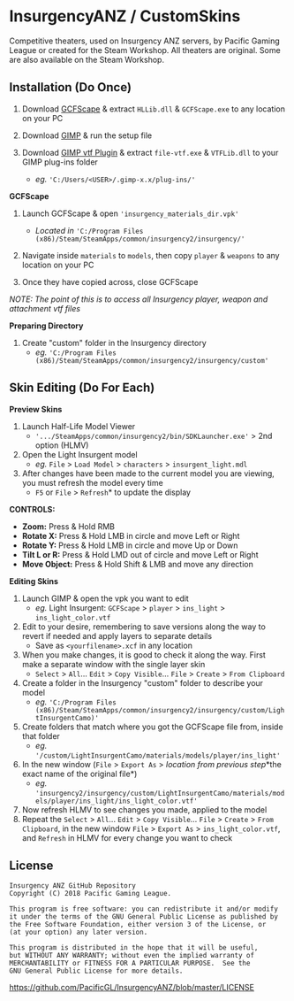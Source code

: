 # InsurgencyANZ / CustomSkins
Competitive theaters, used on Insurgency ANZ servers, by Pacific Gaming League or created for the Steam Workshop. All theaters are original. Some are also available on the Steam Workshop.

## Installation (Do Once)
1) Download [GCFScape](http://nemesis.thewavelength.net/files/files/gcfscape185.zip) & extract `HLLib.dll` & `GCFScape.exe` to any location on your PC

2) Download [GIMP](http://download.gimp.org/pub/gimp/v2.8/windows/gimp-2.8.14-setup-1.exe) & run the setup file

3) Download [GIMP vtf Plugin](https://storage.googleapis.com/google-code-archive-downloads/v2/code.google.com/gimp-vtf/gimp-vtf-1.2.1_x64.zip) & extract `file-vtf.exe` & `VTFLib.dll` to your GIMP plug-ins folder
    * *eg.* `'C:/Users/<USER>/.gimp-x.x/plug-ins/'`

**GCFScape**
1) Launch GCFScape & open `'insurgency_materials_dir.vpk'`
    * *Located in* `'C:/Program Files (x86)/Steam/SteamApps/common/insurgency2/insurgency/'`

2) Navigate inside `materials` to `models`, then copy `player` & `weapons` to any location on your PC

3) Once they have copied across, close GCFScape

*NOTE: The point of this is to access all Insurgency player, weapon and attachment vtf files*

**Preparing Directory**
1) Create "custom" folder in the Insurgency directory
    * *eg.* `'C:/Program Files (x86)/Steam/SteamApps/common/insurgency2/insurgency/custom'`

## Skin Editing (Do For Each)
**Preview Skins**
1) Launch Half-Life Model Viewer
   * `'.../SteamApps/common/insurgency2/bin/SDKLauncher.exe'` > 2nd option (HLMV)
2) Open the Light Insurgent model
   * *eg.* `File` > `Load Model` > `characters` > `insurgent_light.mdl`
3) After changes have been made to the current model you are viewing, you must refresh the model every time
   * `F5` or `File` > `Refresh`* to update the display

**CONTROLS:**
   * **Zoom:** Press & Hold RMB
   * **Rotate X:** Press & Hold LMB in circle and move Left or Right
   * **Rotate Y:** Press & Hold LMB in circle and move Up or Down
   * **Tilt L or R:** Press & Hold LMD out of circle and move Left or Right
   * **Move Object:** Press & Hold Shift & LMB and move any direction

**Editing Skins**
1) Launch GIMP & open the vpk you want to edit
    * *eg.* Light Insurgent: `GCFScape` > `player` > `ins_light` > `ins_light_color.vtf`
2) Edit to your desire, remembering to save versions along the way to revert if needed and apply layers to separate details
    * Save as `<yourfilename>.xcf` in any location
3) When you make changes, it is good to check it along the way. First make a separate window with the single layer skin
    * `Select` > `All`... `Edit` > `Copy Visible`...  `File` > `Create` > `From Clipboard`
4) Create a folder in the Insurgency "custom" folder to describe your model
    * *eg.* `'C:/Program Files (x86)/Steam/SteamApps/common/insurgency2/insurgency/custom/LightInsurgentCamo)'`
5) Create folders that match where you got the GCFScape file from, inside that folder
    * *eg.* `'/custom/LightInsurgentCamo/materials/models/player/ins_light'`
6) In the new window (`File` > `Export As` > *location from previous step*\*the exact name of the original file*)
    * *eg.* `'insurgency2/insurgency/custom/LightInsurgentCamo/materials/models/player/ins_light/ins_light_color.vtf'`
7) Now refresh HLMV to see changes you made, applied to the model
8) Repeat the `Select` > `All`... `Edit` > `Copy Visible`...  `File` > `Create` > `From Clipboard`, in the new window `File` > `Export As` > `ins_light_color.vtf`, and `Refresh` in HLMV for every change you want to check


## License
    Insurgency ANZ GitHub Repository
    Copyright (C) 2018 Pacific Gaming League.

    This program is free software: you can redistribute it and/or modify
    it under the terms of the GNU General Public License as published by
    the Free Software Foundation, either version 3 of the License, or
    (at your option) any later version.

    This program is distributed in the hope that it will be useful,
    but WITHOUT ANY WARRANTY; without even the implied warranty of
    MERCHANTABILITY or FITNESS FOR A PARTICULAR PURPOSE.  See the
    GNU General Public License for more details.
https://github.com/PacificGL/InsurgencyANZ/blob/master/LICENSE

